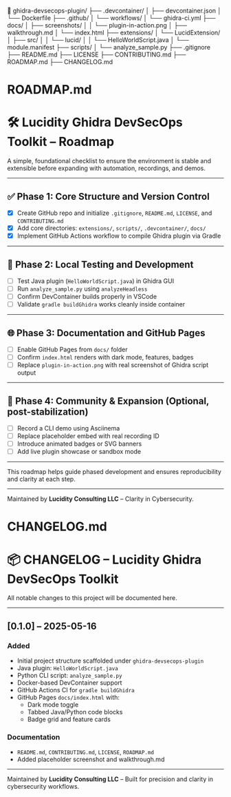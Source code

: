 📁 ghidra-devsecops-plugin/
├── .devcontainer/
│   ├── devcontainer.json
│   └── Dockerfile
├── .github/
│   └── workflows/
│       └── ghidra-ci.yml
├── docs/
│   ├── screenshots/
│   │   └── plugin-in-action.png
│   ├── walkthrough.md
│   └── index.html
├── extensions/
│   └── LucidExtension/
│       ├── src/
│       │   └── lucid/
│       │       └── HelloWorldScript.java
│       └── module.manifest
├── scripts/
│   └── analyze_sample.py
├── .gitignore
├── README.md
├── LICENSE
├── CONTRIBUTING.md
├── ROADMAP.md
├── CHANGELOG.md

# ROADMAP.md

# 🛠️ Lucidity Ghidra DevSecOps Toolkit – Roadmap

A simple, foundational checklist to ensure the environment is stable and extensible before expanding with automation, recordings, and demos.

---

## ✅ Phase 1: Core Structure and Version Control
- [x] Create GitHub repo and initialize `.gitignore`, `README.md`, `LICENSE`, and `CONTRIBUTING.md`
- [x] Add core directories: `extensions/`, `scripts/`, `.devcontainer/`, `docs/`
- [x] Implement GitHub Actions workflow to compile Ghidra plugin via Gradle

---

## 🔧 Phase 2: Local Testing and Development
- [ ] Test Java plugin (`HelloWorldScript.java`) in Ghidra GUI
- [ ] Run `analyze_sample.py` using `analyzeHeadless`
- [ ] Confirm DevContainer builds properly in VSCode
- [ ] Validate `gradle buildGhidra` works cleanly inside container

---

## 🌐 Phase 3: Documentation and GitHub Pages
- [ ] Enable GitHub Pages from `docs/` folder
- [ ] Confirm `index.html` renders with dark mode, features, badges
- [ ] Replace `plugin-in-action.png` with real screenshot of Ghidra script output

---

## 🚀 Phase 4: Community & Expansion (Optional, post-stabilization)
- [ ] Record a CLI demo using Asciinema
- [ ] Replace placeholder embed with real recording ID
- [ ] Introduce animated badges or SVG banners
- [ ] Add live plugin showcase or sandbox mode

---

This roadmap helps guide phased development and ensures reproducibility and clarity at each step.

---

Maintained by **Lucidity Consulting LLC** – Clarity in Cybersecurity.

# CHANGELOG.md

# 📦 CHANGELOG – Lucidity Ghidra DevSecOps Toolkit

All notable changes to this project will be documented here.

---

## [0.1.0] – 2025-05-16
### Added
- Initial project structure scaffolded under `ghidra-devsecops-plugin`
- Java plugin: `HelloWorldScript.java`
- Python CLI script: `analyze_sample.py`
- Docker-based DevContainer support
- GitHub Actions CI for `gradle buildGhidra`
- GitHub Pages `docs/index.html` with:
  - Dark mode toggle
  - Tabbed Java/Python code blocks
  - Badge grid and feature cards

### Documentation
- `README.md`, `CONTRIBUTING.md`, `LICENSE`, `ROADMAP.md`
- Added placeholder screenshot and walkthrough.md

---

Maintained by **Lucidity Consulting LLC** – Built for precision and clarity in cybersecurity workflows.
